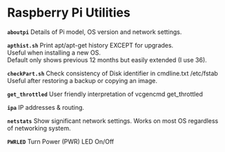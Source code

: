 Raspberry Pi Utilities
======================

**`aboutpi`**	Details of Pi model, OS version and network settings.

**`apthist.sh`**	Print apt/apt-get history EXCEPT for upgrades.  
Useful when installing a new OS.  
Default only shows previous 12 months but easily extended (I use 36).

**`checkPart.sh`**	Check consistency of Disk identifier in cmdline.txt /etc/fstab  
Useful after restoring a backup or copying an image.

**`get_throttled`**	User friendly interpretation of vcgencmd get_throttled

**`ipa`**	IP addresses & routing.

**`netstats`**	Show significant network settings.
Works on most OS regardless of networking system.

**`PWRLED`**	Turn Power (PWR) LED On/Off
